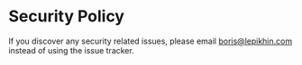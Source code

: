 # Security Policy

If you discover any security related issues, please email boris@lepikhin.com instead of using the issue tracker.
